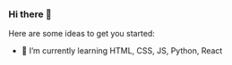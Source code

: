 ### Hi there 👋


Here are some ideas to get you started:

- 🌱 I’m currently learning HTML, CSS, JS, Python, React
